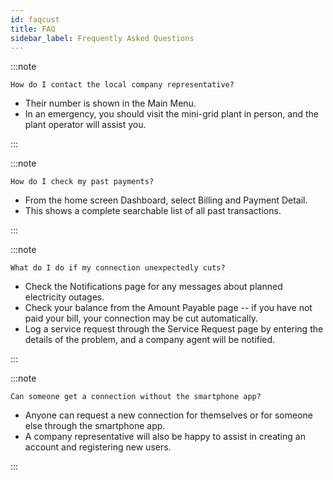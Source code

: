 ```yaml
---
id: faqcust
title: FAQ
sidebar_label: Frequently Asked Questions
---
```


:::note

	How do I contact the local company representative?

* Their number is shown in the Main Menu.
* In an emergency, you should visit the mini-grid plant in person, and the plant operator will assist you.

:::

:::note

	How do I check my past payments?
* From the home screen Dashboard, select Billing and Payment Detail.
* This shows a complete searchable list of all past transactions.

:::

:::note

	What do I do if my connection unexpectedly cuts?
* Check the Notifications page for any messages about planned electricity outages.
* Check your balance from the Amount Payable page -- if you have not paid your bill, your connection may be cut automatically.
* Log a service request through the Service Request page by entering the details of the problem, and a company agent will be notified.

:::

:::note

	Can someone get a connection without the smartphone app?
* Anyone can request a new connection for themselves or for someone else through the smartphone app.
* A company representative will also be happy to assist in creating an account and registering new users.

:::

